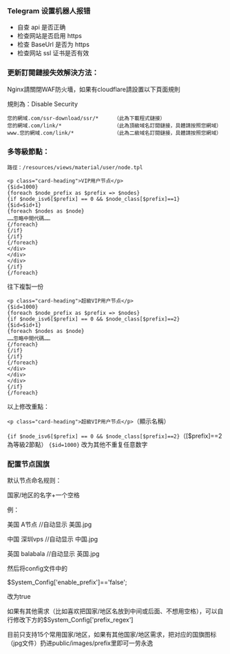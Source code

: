 ### Telegram 设置机器人报错
* 自查 api 是否正确
* 检查网站是否启用 https
* 检查 BaseUrl 是否为 https
* 检查网站 ssl 证书是否有效

### 更新訂閱鏈接失效解決方法：

Nginx請關閉WAF防火墻，如果有cloudflare請設置以下頁面規則

規則為：Disable Security
```
您的網域.com/ssr-download/ssr/*     （此為下載程式鏈接）
您的網域.com/link/*                 （此為頂級域名訂閱鏈接，具體請按照您網域）
www.您的網域.com/link/*             （此為二級域名訂閱鏈接，具體請按照您網域）
```

### 多等級節點：

`路徑：/resources/views/material/user/node.tpl`

```
<p class="card-heading">VIP用户节点</p>
{$id=1000}
{foreach $node_prefix as $prefix => $nodes}
{if $node_isv6[$prefix] == 0 && $node_class[$prefix]==1}
{$id=$id+1}
{foreach $nodes as $node}
……忽略中間代碼……
{/foreach}
{/if}
{/if}
{/foreach}
</div>
</div>
</div>
{/if}
{/foreach}
```
往下複製一份

```
<p class="card-heading">超級VIP用户节点</p>
{$id=1000}
{foreach $node_prefix as $prefix => $nodes}
{if $node_isv6[$prefix] == 0 && $node_class[$prefix]==2}
{$id=$id+1}
{foreach $nodes as $node}
……忽略中間代碼……
{/foreach}
{/if}
{/if}
{/foreach}
</div>
</div>
</div>
{/if}
{/foreach}
```
以上修改重點：

`<p class="card-heading">超級VIP用户节点</p>`（顯示名稱）

`{if $node_isv6[$prefix] == 0 && $node_class[$prefix]==2}`（[$prefix]==2為等級2節點）
`{$id=1000}` 改为其他不重复任意数字

### 配置节点国旗

默认节点命名规则：

国家/地区的名字+一个空格

例：

美国 A节点 //自动显示 美国.jpg

中国 深圳vps //自动显示 中国.jpg

英国 balabala //自动显示 英国.jpg

然后将config文件中的

$System_Config['enable_prefix']=='false';

改为true

如果有其他需求（比如喜欢把国家/地区名放到中间或后面、不想用空格），可以自行修改下方的$System_Config['prefix_regex']

目前只支持15个常用国家/地区，如果有其他国家/地区需求，把对应的国旗图标（jpg文件）扔进public/images/prefix里即可一劳永逸